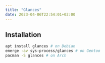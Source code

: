 ```yaml
---
title: "Glances"
date: 2023-04-06T22:54:01+02:00
---
```


## Installation

```bash
apt install glances # on Debian
emerge -av sys-process/glances # on Gentoo
pacman -S glances # on Arch
```